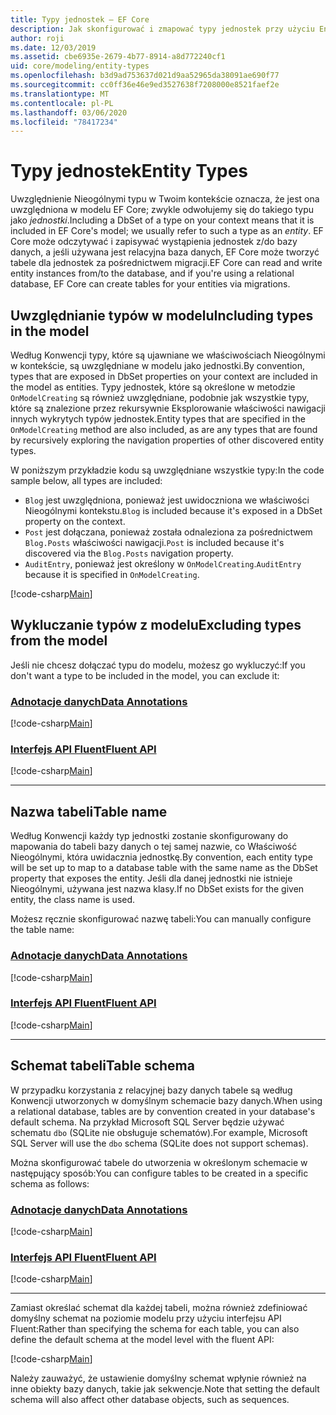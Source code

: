 ```yaml
---
title: Typy jednostek — EF Core
description: Jak skonfigurować i zmapować typy jednostek przy użyciu Entity Framework Core
author: roji
ms.date: 12/03/2019
ms.assetid: cbe6935e-2679-4b77-8914-a8d772240cf1
uid: core/modeling/entity-types
ms.openlocfilehash: b3d9ad753637d021d9aa52965da38091ae690f77
ms.sourcegitcommit: cc0ff36e46e9ed3527638f7208000e8521faef2e
ms.translationtype: MT
ms.contentlocale: pl-PL
ms.lasthandoff: 03/06/2020
ms.locfileid: "78417234"
---
```

# <a name="entity-types"></a><span data-ttu-id="9a233-103">Typy jednostek</span><span class="sxs-lookup"><span data-stu-id="9a233-103">Entity Types</span></span>

<span data-ttu-id="9a233-104">Uwzględnienie Nieogólnymi typu w Twoim kontekście oznacza, że jest ona uwzględniona w modelu EF Core; zwykle odwołujemy się do takiego typu jako *jednostki*.</span><span class="sxs-lookup"><span data-stu-id="9a233-104">Including a DbSet of a type on your context means that it is included in EF Core's model; we usually refer to such a type as an *entity*.</span></span> <span data-ttu-id="9a233-105">EF Core może odczytywać i zapisywać wystąpienia jednostek z/do bazy danych, a jeśli używana jest relacyjna baza danych, EF Core może tworzyć tabele dla jednostek za pośrednictwem migracji.</span><span class="sxs-lookup"><span data-stu-id="9a233-105">EF Core can read and write entity instances from/to the database, and if you're using a relational database, EF Core can create tables for your entities via migrations.</span></span>

## <a name="including-types-in-the-model"></a><span data-ttu-id="9a233-106">Uwzględnianie typów w modelu</span><span class="sxs-lookup"><span data-stu-id="9a233-106">Including types in the model</span></span>

<span data-ttu-id="9a233-107">Według Konwencji typy, które są ujawniane we właściwościach Nieogólnymi w kontekście, są uwzględniane w modelu jako jednostki.</span><span class="sxs-lookup"><span data-stu-id="9a233-107">By convention, types that are exposed in DbSet properties on your context are included in the model as entities.</span></span> <span data-ttu-id="9a233-108">Typy jednostek, które są określone w metodzie `OnModelCreating` są również uwzględniane, podobnie jak wszystkie typy, które są znalezione przez rekursywnie Eksplorowanie właściwości nawigacji innych wykrytych typów jednostek.</span><span class="sxs-lookup"><span data-stu-id="9a233-108">Entity types that are specified in the `OnModelCreating` method are also included, as are any types that are found by recursively exploring the navigation properties of other discovered entity types.</span></span>

<span data-ttu-id="9a233-109">W poniższym przykładzie kodu są uwzględniane wszystkie typy:</span><span class="sxs-lookup"><span data-stu-id="9a233-109">In the code sample below, all types are included:</span></span>

* <span data-ttu-id="9a233-110">`Blog` jest uwzględniona, ponieważ jest uwidoczniona we właściwości Nieogólnymi kontekstu.</span><span class="sxs-lookup"><span data-stu-id="9a233-110">`Blog` is included because it's exposed in a DbSet property on the context.</span></span>
* <span data-ttu-id="9a233-111">`Post` jest dołączana, ponieważ została odnaleziona za pośrednictwem `Blog.Posts` właściwości nawigacji.</span><span class="sxs-lookup"><span data-stu-id="9a233-111">`Post` is included because it's discovered via the `Blog.Posts` navigation property.</span></span>
* <span data-ttu-id="9a233-112">`AuditEntry`, ponieważ jest określony w `OnModelCreating`.</span><span class="sxs-lookup"><span data-stu-id="9a233-112">`AuditEntry` because it is specified in `OnModelCreating`.</span></span>

[!code-csharp[Main](../../../samples/core/Modeling/Conventions/EntityTypes.cs?name=EntityTypes&highlight=3,7,16)]

## <a name="excluding-types-from-the-model"></a><span data-ttu-id="9a233-113">Wykluczanie typów z modelu</span><span class="sxs-lookup"><span data-stu-id="9a233-113">Excluding types from the model</span></span>

<span data-ttu-id="9a233-114">Jeśli nie chcesz dołączać typu do modelu, możesz go wykluczyć:</span><span class="sxs-lookup"><span data-stu-id="9a233-114">If you don't want a type to be included in the model, you can exclude it:</span></span>

### <a name="data-annotations"></a>[<span data-ttu-id="9a233-115">Adnotacje danych</span><span class="sxs-lookup"><span data-stu-id="9a233-115">Data Annotations</span></span>](#tab/data-annotations)

[!code-csharp[Main](../../../samples/core/Modeling/DataAnnotations/IgnoreType.cs?name=IgnoreType&highlight=1)]

### <a name="fluent-api"></a>[<span data-ttu-id="9a233-116">Interfejs API Fluent</span><span class="sxs-lookup"><span data-stu-id="9a233-116">Fluent API</span></span>](#tab/fluent-api)

[!code-csharp[Main](../../../samples/core/Modeling/FluentAPI/IgnoreType.cs?name=IgnoreType&highlight=3)]

***

## <a name="table-name"></a><span data-ttu-id="9a233-117">Nazwa tabeli</span><span class="sxs-lookup"><span data-stu-id="9a233-117">Table name</span></span>

<span data-ttu-id="9a233-118">Według Konwencji każdy typ jednostki zostanie skonfigurowany do mapowania do tabeli bazy danych o tej samej nazwie, co Właściwość Nieogólnymi, która uwidacznia jednostkę.</span><span class="sxs-lookup"><span data-stu-id="9a233-118">By convention, each entity type will be set up to map to a database table with the same name as the DbSet property that exposes the entity.</span></span> <span data-ttu-id="9a233-119">Jeśli dla danej jednostki nie istnieje Nieogólnymi, używana jest nazwa klasy.</span><span class="sxs-lookup"><span data-stu-id="9a233-119">If no DbSet exists for the given entity, the class name is used.</span></span>

<span data-ttu-id="9a233-120">Możesz ręcznie skonfigurować nazwę tabeli:</span><span class="sxs-lookup"><span data-stu-id="9a233-120">You can manually configure the table name:</span></span>

### <a name="data-annotations"></a>[<span data-ttu-id="9a233-121">Adnotacje danych</span><span class="sxs-lookup"><span data-stu-id="9a233-121">Data Annotations</span></span>](#tab/data-annotations)

[!code-csharp[Main](../../../samples/core/Modeling/DataAnnotations/TableName.cs?Name=TableName&highlight=1)]

### <a name="fluent-api"></a>[<span data-ttu-id="9a233-122">Interfejs API Fluent</span><span class="sxs-lookup"><span data-stu-id="9a233-122">Fluent API</span></span>](#tab/fluent-api)

[!code-csharp[Main](../../../samples/core/Modeling/FluentAPI/TableName.cs?Name=TableName&highlight=3-4)]

***

## <a name="table-schema"></a><span data-ttu-id="9a233-123">Schemat tabeli</span><span class="sxs-lookup"><span data-stu-id="9a233-123">Table schema</span></span>

<span data-ttu-id="9a233-124">W przypadku korzystania z relacyjnej bazy danych tabele są według Konwencji utworzonych w domyślnym schemacie bazy danych.</span><span class="sxs-lookup"><span data-stu-id="9a233-124">When using a relational database, tables are by convention created in your database's default schema.</span></span> <span data-ttu-id="9a233-125">Na przykład Microsoft SQL Server będzie używać schematu `dbo` (SQLite nie obsługuje schematów).</span><span class="sxs-lookup"><span data-stu-id="9a233-125">For example, Microsoft SQL Server will use the `dbo` schema (SQLite does not support schemas).</span></span>

<span data-ttu-id="9a233-126">Można skonfigurować tabele do utworzenia w określonym schemacie w następujący sposób:</span><span class="sxs-lookup"><span data-stu-id="9a233-126">You can configure tables to be created in a specific schema as follows:</span></span>

### <a name="data-annotations"></a>[<span data-ttu-id="9a233-127">Adnotacje danych</span><span class="sxs-lookup"><span data-stu-id="9a233-127">Data Annotations</span></span>](#tab/data-annotations)

[!code-csharp[Main](../../../samples/core/Modeling/DataAnnotations/TableNameAndSchema.cs?name=TableNameAndSchema&highlight=1)]

### <a name="fluent-api"></a>[<span data-ttu-id="9a233-128">Interfejs API Fluent</span><span class="sxs-lookup"><span data-stu-id="9a233-128">Fluent API</span></span>](#tab/fluent-api)

[!code-csharp[Main](../../../samples/core/Modeling/FluentAPI/TableNameAndSchema.cs?name=TableNameAndSchema&highlight=3-4)]

***

<span data-ttu-id="9a233-129">Zamiast określać schemat dla każdej tabeli, można również zdefiniować domyślny schemat na poziomie modelu przy użyciu interfejsu API Fluent:</span><span class="sxs-lookup"><span data-stu-id="9a233-129">Rather than specifying the schema for each table, you can also define the default schema at the model level with the fluent API:</span></span>

[!code-csharp[Main](../../../samples/core/Modeling/FluentAPI/DefaultSchema.cs?name=DefaultSchema&highlight=3)]

<span data-ttu-id="9a233-130">Należy zauważyć, że ustawienie domyślny schemat wpłynie również na inne obiekty bazy danych, takie jak sekwencje.</span><span class="sxs-lookup"><span data-stu-id="9a233-130">Note that setting the default schema will also affect other database objects, such as sequences.</span></span>

